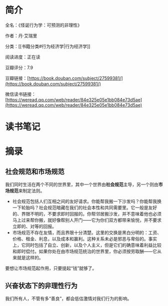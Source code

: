 # 简介

全名：《怪诞行为学：可预测的非理性》

作者：丹·艾瑞里

分类：[[书籍分类#行为经济学|行为经济学]]

阅读进度：正在读

豆瓣评分：7.9

豆瓣链接：[https://book.douban.com/subject/27599381/](https://book.douban.com/subject/27599381/)

微信读书链接：[https://weread.qq.com/web/reader/84e325e05e1bb084e73d5ae](https://weread.qq.com/web/reader/84e325e05e1bb084e73d5ae)

# 读书笔记



# 摘录


## 社会规范和市场规范

我们同时生活在两个不同的世界里，其中一个世界由**社会规范**主导，另一个则由**市场规范**来制定法则。

- 社会规范包括人们互相之间的友好请求。你能帮我搬一下沙发吗？你能帮我换一下轮胎吗？社会规范暗藏在我们的社会本性和共同需要里。它一般是友好的、界限不明的，不要求即时回报的。你帮邻居搬沙发，并不意味着他也必须马上过来帮你搬，就好像帮别人开门——它为你们双方都带来愉悦，并不要求立即的、对等的回报。
- 市场规范不存在友情，而且界限十分清楚。这里的交换是黑白分明的：工资、价格、租金、利息，以及成本和赢利。这种关系未必是邪恶与卑俗的。事实上，它同时包括了自立、创新，以及个人主义，但是它们的确意味着利益比较和即时偿付。如果你处在由市场规范统治的世界里，你必须按劳取酬——它从来就是这样的。

要想让市场规范起作用，只要提起“钱”就够了。

## 兴奋状态下的非理性行为

我们所有人，不管有多“善良”，都会低估激情对我们行为的影响。